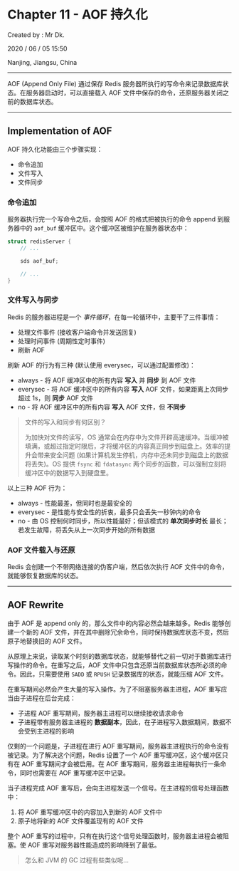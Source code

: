 # Chapter 11 - AOF 持久化

Created by : Mr Dk.

2020 / 06 / 05 15:50

Nanjing, Jiangsu, China

---

AOF (Append Only File) 通过保存 Redis 服务器所执行的写命令来记录数据库状态。在服务器启动时，可以直接载入 AOF 文件中保存的命令，还原服务器关闭之前的数据库状态。

---

## Implementation of AOF

AOF 持久化功能由三个步骤实现：

- 命令追加
- 文件写入
- 文件同步

### 命令追加

服务器执行完一个写命令之后，会按照 AOF 的格式把被执行的命令 append 到服务器中的 `aof_buf` 缓冲区中。这个缓冲区被维护在服务器状态中：

```c
struct redisServer {
    // ...

    sds aof_buf;

    // ...
}
```

### 文件写入与同步

Redis 的服务器进程是一个 _事件循环_，在每一轮循环中，主要干了三件事情：

- 处理文件事件 (接收客户端命令并发送回复)
- 处理时间事件 (周期性定时事件)
- 刷新 AOF

刷新 AOF 的行为有三种 (默认使用 everysec，可以通过配置修改)：

- always - 将 AOF 缓冲区中的所有内容 **写入** 并 **同步** 到 AOF 文件
- everysec - 将 AOF 缓冲区中的所有内容 **写入** AOF 文件，如果距离上次同步超过 1s，则 **同步** AOF 文件
- no - 将 AOF 缓冲区中的所有内容 **写入** AOF 文件，但 **不同步**

> 文件的写入和同步有何区别？
>
> 为加快对文件的读写，OS 通常会在内存中为文件开辟高速缓冲。当缓冲被填满，或超过指定时限后，才将缓冲区的内容真正同步到磁盘上。效率的提升会带来安全问题 (如果计算机发生停机，内存中还未同步到磁盘上的数据将丢失)。OS 提供 `fsync` 和 `fdatasync` 两个同步的函数，可以强制立刻将缓冲区中的数据写入到硬盘里。

以上三种 AOF 行为：

- always - 性能最差，但同时也是最安全的
- everysec - 是性能与安全性的折衷，最多只会丢失一秒钟内的命令
- no - 由 OS 控制何时同步，所以性能最好；但该模式的 **单次同步时长** 最长；若发生故障，将丢失从上一次同步开始的所有数据

### AOF 文件载入与还原

Redis 会创建一个不带网络连接的伪客户端，然后依次执行 AOF 文件中的命令，就能够恢复数据库的状态。

---

## AOF Rewrite

由于 AOF 是 append only 的，那么文件中的内容必然会越来越多。Redis 能够创建一个新的 AOF 文件，并在其中删除冗余命令，同时保持数据库状态不变，然后原子地替换旧的 AOF 文件。

从原理上来说，读取某个时刻的数据库状态，就能够替代之前一切对于数据库进行写操作的命令。在重写之后，AOF 文件中只包含还原当前数据库状态所必须的命令。因此，只需要使用 `SADD` 或 `RPUSH` 记录数据库的状态，就能压缩 AOF 文件。

在重写期间必然会产生大量的写入操作。为了不阻塞服务器主进程，AOF 重写应当由子进程在后台完成：

- 子进程 AOF 重写期间，服务器主进程可以继续接收请求命令
- 子进程带有服务器主进程的 **数据副本**，因此，在子进程写入数据期间，数据不会受到主进程的影响

仅剩的一个问题是，子进程在进行 AOF 重写期间，服务器主进程执行的命令没有被记录。为了解决这个问题，Redis 设置了一个 AOF 重写缓冲区，这个缓冲区只有在 AOF 重写期间才会被启用。在 AOF 重写期间，服务器主进程每执行一条命令，同时也需要在 AOF 重写缓冲区中记录。

当子进程完成 AOF 重写后，会向主进程发送一个信号。在主进程的信号处理函数中：

1. 将 AOF 重写缓冲区中的内容加入到新的 AOF 文件中
2. 原子地将新的 AOF 文件覆盖现有的 AOF 文件

整个 AOF 重写的过程中，只有在执行这个信号处理函数时，服务器主进程会被阻塞。使 AOF 重写对服务器性能造成的影响降到了最低。

> 怎么和 JVM 的 GC 过程有些类似呢...
